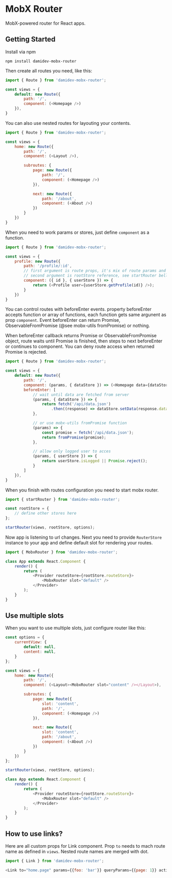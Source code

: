 # MobX Router

MobX-powered router for React apps.

## Getting Started

Install via npm

```
npm install damidev-mobx-router
```

Then create all routes you need, like this:

```js
import { Route } from 'damidev-mobx-router';

const views = {
    default: new Route({
        path: '/',
        component: (<Homepage />)
    }),
}
```

You can also use nested routes for layouting your contents.

```js
import { Route } from 'damidev-mobx-router';

const views = {
    home: new Route({
        path: '/',
        component: (<Layout />),

        subroutes: {
            page: new Route({
                path: '/',
                component: (<Homepage />)
            }),

            next: new Route({
                path: '/about',
                component: (<About />)
            })
        }
    })
}
```

When you need to work params or stores, just define `component` as a function.

```js
import { Route } from 'damidev-mobx-router';

const views = {
    profile: new Route({
        path: '/profile/:id',
        // first argument is route props, it's mix of route params and queryString params
        // second argument is rootStore reference, see startRouter bellow
        component: ({ id }, { userStore }) => {
            return (<Profile user={userStore.getProfile(id)} />);
        }
    })
}
```

You can control routes with beforeEnter events. property beforeEnter accepts function or array of functions, each function gets same argunent as prop `component`. Event beforeEnter can return Promise, ObservableFromPromise (@see mobx-utils fromPromise) or nothing.

When beforeEnter callback returns Promise or ObservableFromPromise object, route waits until Promise is finished, then steps to next beforeEnter or continues to component. You can deny route access when returned Promise is rejected.

```js
import { Route } from 'damidev-mobx-router';

const views = {
    default: new Route({
        path: '/',
        component: (params, { dataStore }) => (<Homepage data={dataStore.getData()} />),
        beforeEnter: [
            // wait until data are fetched from server
            (params, { dataStore }) => {
                return fetch('/api/data.json')
                    .then((response) => dataStore.setData(response.data));
            },

            // or use mobx-utils fromPromise function
            (params) => {
                const promise = fetch('/api/data.json');
                return fromPromise(promise);
            },

            // allow only logged user to acces
            (params, { userStore }) => {
                return userStore.isLogged || Promise.reject();
            }
        ]
    }),
}
```

When you finish with routes configuration you need to start mobx router.

```js
import { startRouter } from 'damidev-mobx-router';

const rootStore = {
    // define other stores here
};

startRouter(views, rootStore, options);
```

Now app is listening to url changes. Next you need to provide `RouterStore` instance to your app and define default slot for rendering your routes.

```js
import { MobxRouter } from 'damidev-mobx-router';

class App extends React.Component {
    render() {
        return (
            <Provider routeStore={rootStore.routeStore}>
                <MobxRouter slot="default" />
            </Provider>
        );
    }
}
```

## Use multiple slots

When you want to use multiple slots, just configure router like this:


```js
const options = {
    currentView: {
        default: null,
        content: null,
    }
};

const views = {
    home: new Route({
        path: '/',
        component: (<Layout><MobxRouter slot="content" /></Layout>),

        subroutes: {
            page: new Route({
                slot: 'content',
                path: '/',
                component: (<Homepage />)
            }),

            next: new Route({
                slot: 'content',
                path: '/about',
                component: (<About />)
            })
        }
    })
};

startRouter(views, rootStore, options);

class App extends React.Component {
    render() {
        return (
            <Provider routeStore={rootStore.routeStore}>
                <MobxRouter slot="default" />
            </Provider>
        );
    }
}
```

## How to use links?

Here are all custom props for Link component. Prop `to` needs to mach route name as defined in `views`. Nested route names are merged with dot.

```js
import { Link } from 'damidev-mobx-router';

<Link to="home.page" params={{foo: 'bar'}} queryParams={{page: 1}} activeClassName="active">Link to Homepage component</Link>
```
